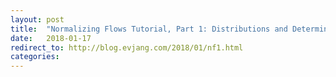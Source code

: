 ```yaml
---
layout: post
title:  "Normalizing Flows Tutorial, Part 1: Distributions and Determinants"
date:   2018-01-17
redirect_to: http://blog.evjang.com/2018/01/nf1.html
categories:
---
```

	